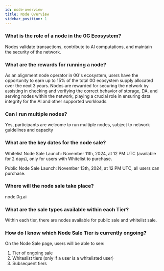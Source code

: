 ```yaml
---
id: node-overview
title: Node Overview
sidebar_position: 1
---
```


### What is the role of a node in the 0G Ecosystem?
Nodes validate transactions, contribute to AI computations, and maintain the security of the network.

### What are the rewards for running a node?
As an alignment node operator in 0G's ecosystem, users have the opportunity to earn up to 15% of the total 0G ecosystem supply allocated over the next 3 years. Nodes are rewarded for securing the network by assisting in checking and verifying the correct behavior of storage, DA, and serving nodes within the network, playing a crucial role in ensuring data integrity for the AI and other supported workloads.

### Can I run multiple nodes?
Yes, participants are welcome to run multiple nodes, subject to network guidelines and capacity

### What are the key dates for the node sale?
Whitelist Node Sale Launch: November 11th, 2024, at 12 PM UTC (available for 2 days), only for users with Whitelist to purchase.

Public Node Sale Launch: November 13th, 2024, at 12 PM UTC, all users can purchase.

### Where will the node sale take place?
node.0g.ai 

### What are the sale types available within each Tier?
Within each tier, there are nodes available for public sale and whitelist sale.

### How do I know which Node Sale Tier is currently ongoing?
On the Node Sale page, users will be able to see:
1) Tier of ongoing sale
2) Whiteslist tiers (only if a user is a whitelisted user)
3) Subsequent tiers
